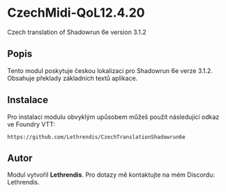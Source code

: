 
# CzechMidi-QoL12.4.20

Czech translation of Shadowrun 6e version 3.1.2

## Popis
Tento modul poskytuje českou lokalizaci pro Shadowrun 6e verze 3.1.2. Obsahuje překlady základních textů aplikace.

## Instalace
Pro instalaci modulu obvyklým upůsobem můžeš použít následující odkaz ve Foundry VTT:

```
https://github.com/Lethrendis/CzechTranslationShadowrun6e
```

## Autor
Modul vytvořil **Lethrendis**. Pro dotazy mě kontaktujte na mém Discordu: Lethrendis.
